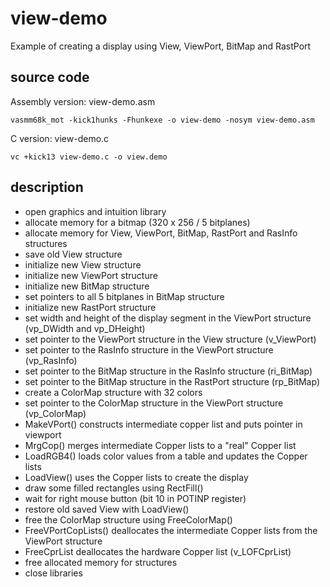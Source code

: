 # view-demo
Example of creating a display using View, ViewPort, BitMap and RastPort

## source code
Assembly version: view-demo.asm
```shell
vasmm68k_mot -kick1hunks -Fhunkexe -o view-demo -nosym view-demo.asm
```

C version: view-demo.c
```shell
vc +kick13 view-demo.c -o view.demo
```

## description
+ open graphics and intuition library
+ allocate memory for a bitmap (320 x 256 / 5 bitplanes)
+ allocate memory for View, ViewPort, BitMap, RastPort and RasInfo structures
+ save old View structure
+ initialize new View structure
+ initialize new ViewPort structure
+ initialize new BitMap structure
+ set pointers to all 5 bitplanes in BitMap structure
+ initialize new RastPort structure
+ set width and height of the display segment in the ViewPort structure (vp_DWidth and vp_DHeight)
+ set pointer to the ViewPort structure in the View structure (v_ViewPort)
+ set pointer to the RasInfo structure in the ViewPort structure (vp_RasInfo)
+ set pointer to the BitMap structure in the RasInfo structure (ri_BitMap)
+ set pointer to the BitMap structure in the RastPort structure (rp_BitMap)
+ create a ColorMap structure with 32 colors
+ set pointer to the ColorMap structure in the ViewPort structure (vp_ColorMap)
+ MakeVPort() constructs intermediate copper list and puts pointer in viewport
+ MrgCop() merges intermediate Copper lists to a "real" Copper list
+ LoadRGB4() loads color values from a table and updates the Copper lists
+ LoadView() uses the Copper lists to create the display
+ draw some filled rectangles using RectFill()
+ wait for right mouse button (bit 10 in POTINP register)
+ restore old saved View with LoadView()
+ free the ColorMap structure using FreeColorMap()
+ FreeVPortCopLists() deallocates the intermediate Copper lists from the ViewPort structure
+ FreeCprList deallocates the hardware Copper list (v_LOFCprList)
+ free allocated memory for structures
+ close libraries
